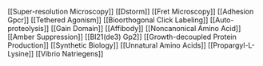 [[Super-resolution Microscopy]]
[[Dstorm]]
[[Fret Microscopy]]
[[Adhesion Gpcr]]
[[Tethered Agonism]]
[[Bioorthogonal Click Labeling]]
[[Auto-proteolysis]]
[[Gain Domain]]
[[Affibody]]
[[Noncanonical Amino Acid]]
[[Amber Suppression]]
[[Bl21(de3) Gp2]]
[[Growth-decoupled Protein Production]]
[[Synthetic Biology]]
[[Unnatural Amino Acids]]
[[Propargyl-L-Lysine]]
[[Vibrio Natriegens]]
